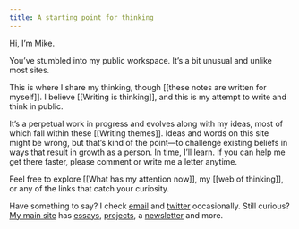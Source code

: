 ```yaml
---
title: A starting point for thinking
---
```

Hi, I’m Mike.

You’ve stumbled into my public workspace. It’s a bit unusual and unlike most sites.

This is where I share my thinking, though [[these notes are written for myself]]. I believe [[Writing is thinking]], and this is my attempt to write and think in public.

It’s a perpetual work in progress and evolves along with my ideas, most of which fall within these [[Writing themes]]. Ideas and words on this site might be wrong, but that’s kind of the point—to challenge existing beliefs in ways that result in growth as a person. In time, I’ll learn. If you can help me get there faster, please comment or write me a letter anytime.

Feel free to explore [[What has my attention now]], my [[web of thinking]], or any of the links that catch your curiosity.

Have something to say? I check [email](mailto:yo@miketannenbaum.com) and [twitter](https://twitter.com/theroyaltbomb) occasionally. Still curious? [My main site](https://miketannenbaum.com) has [essays](https://miketannenbaum.com/writings), [projects](https://miketannenbaum.com/projects), a [newsletter](https://miketannenbaum.com/signup) and more.
